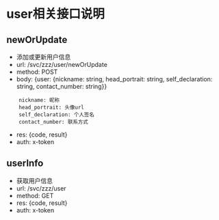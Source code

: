 # user相关接口说明

## newOrUpdate
* 添加或更新用户信息
* url: /svc/zzz/user/newOrUpdate
* method: POST
* body: {user: {nickname: string, head_portrait: string, self_declaration: string, contact_number: string}}
```
    nickname: 昵称
    head_portrait: 头像url
    self_declaration: 个人签名
    contact_number: 联系方式
```
* res: {code, result}
* auth: x-token

## userInfo
* 获取用户信息
* url: /svc/zzz/user
* method: GET  
* res: {code, result}
* auth: x-token